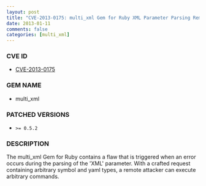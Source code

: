 ```yaml
---
layout: post
title: "CVE-2013-0175: multi_xml Gem for Ruby XML Parameter Parsing Remote Command Execution"
date: 2013-01-11
comments: false
categories: [multi_xml]
---
```


### CVE ID

* [CVE-2013-0175](http://osvdb.org/show/osvdb/89148)

### GEM NAME

* multi_xml

### PATCHED VERSIONS

* `>= 0.5.2`

### DESCRIPTION

The multi_xml Gem for Ruby contains a flaw that is triggered when an error
occurs during the parsing of the 'XML' parameter. With a crafted request
containing arbitrary symbol and yaml types, a remote attacker can execute
arbitrary commands.

